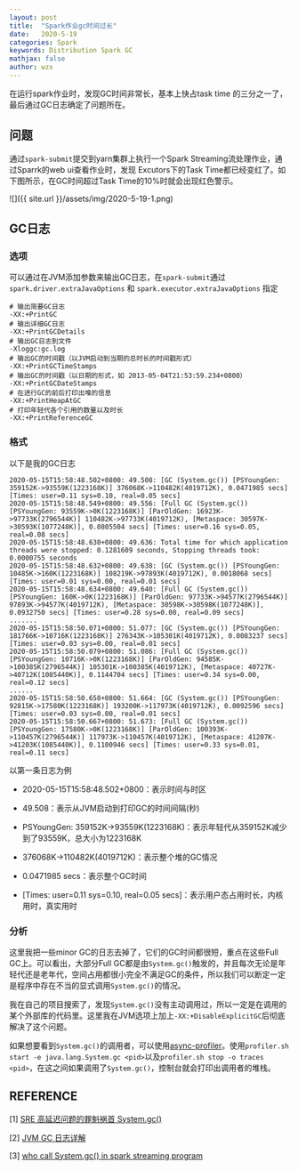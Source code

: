 ```yaml
---
layout: post
title:  "Spark作业gc时间过长"
date:   2020-5-19
categories: Spark
keywords: Distribution Spark GC
mathjax: false
author: wzx
---
```


在运行spark作业时，发现GC时间非常长，基本上快占task time 的三分之一了，最后通过GC日志确定了问题所在。



## 问题
通过`spark-submit`提交到yarn集群上执行一个Spark Streaming流处理作业，通过Sparrk的web ui查看作业时，发现 Excutors下的Task Time都已经变红了。如下图所示，在GC时间超过Task Time的10%时就会出现红色警示。

![]({{ site.url }}/assets/img/2020-5-19-1.png)

## GC日志
### 选项
可以通过在JVM添加参数来输出GC日志，在`spark-submit`通过 `spark.driver.extraJavaOptions` 和 `spark.executor.extraJavaOptions` 指定

```shell
# 输出简要GC日志
-XX:+PrintGC
# 输出详细GC日志
-XX:+PrintGCDetails
# 输出GC日志到文件
-Xloggc:gc.log
# 输出GC的时间戳（以JVM启动到当期的总时长的时间戳形式）
-XX:+PrintGCTimeStamps
# 输出GC的时间戳（以日期的形式，如 2013-05-04T21:53:59.234+0800）
-XX:+PrintGCDateStamps
# 在进行GC的前后打印出堆的信息
-XX:+PrintHeapAtGC
# 打印年轻代各个引用的数量以及时长
-XX:+PrintReferenceGC
```
### 格式
以下是我的GC日志

```shell
2020-05-15T15:58:48.502+0800: 49.508: [GC (System.gc()) [PSYoungGen: 359152K->93559K(1223168K)] 376068K->110482K(4019712K), 0.0471985 secs] [Times: user=0.11 sys=0.10, real=0.05 secs]
2020-05-15T15:58:48.549+0800: 49.556: [Full GC (System.gc()) [PSYoungGen: 93559K->0K(1223168K)] [ParOldGen: 16923K->97733K(2796544K)] 110482K->97733K(4019712K), [Metaspace: 30597K->30593K(1077248K)], 0.0805504 secs] [Times: user=0.16 sys=0.05, real=0.08 secs]
2020-05-15T15:58:48.630+0800: 49.636: Total time for which application threads were stopped: 0.1281609 seconds, Stopping threads took: 0.0000755 seconds
2020-05-15T15:58:48.632+0800: 49.638: [GC (System.gc()) [PSYoungGen: 10485K->160K(1223168K)] 108219K->97893K(4019712K), 0.0018068 secs] [Times: user=0.01 sys=0.00, real=0.01 secs]
2020-05-15T15:58:48.634+0800: 49.640: [Full GC (System.gc()) [PSYoungGen: 160K->0K(1223168K)] [ParOldGen: 97733K->94577K(2796544K)] 97893K->94577K(4019712K), [Metaspace: 30598K->30598K(1077248K)], 0.0932750 secs] [Times: user=0.28 sys=0.00, real=0.09 secs]
.......
2020-05-15T15:58:50.071+0800: 51.077: [GC (System.gc()) [PSYoungGen: 181766K->10716K(1223168K)] 276343K->105301K(4019712K), 0.0083237 secs] [Times: user=0.03 sys=0.00, real=0.01 secs]
2020-05-15T15:58:50.079+0800: 51.086: [Full GC (System.gc()) [PSYoungGen: 10716K->0K(1223168K)] [ParOldGen: 94585K->100385K(2796544K)] 105301K->100385K(4019712K), [Metaspace: 40727K->40712K(1085440K)], 0.1144704 secs] [Times: user=0.34 sys=0.00, real=0.12 secs]
......
2020-05-15T15:58:50.658+0800: 51.664: [GC (System.gc()) [PSYoungGen: 92815K->17580K(1223168K)] 193200K->117973K(4019712K), 0.0092596 secs] [Times: user=0.03 sys=0.00, real=0.01 secs]
2020-05-15T15:58:50.667+0800: 51.673: [Full GC (System.gc()) [PSYoungGen: 17580K->0K(1223168K)] [ParOldGen: 100393K->110457K(2796544K)] 117973K->110457K(4019712K), [Metaspace: 41207K->41203K(1085440K)], 0.1100946 secs] [Times: user=0.33 sys=0.01, real=0.11 secs]
```

以第一条日志为例

- 2020-05-15T15:58:48.502+0800：表示时间与时区

- 49.508：表示从JVM启动到打印GC的时间间隔(秒)

- PSYoungGen: 359152K->93559K(1223168K)：表示年轻代从359152K减少到了93559K，总大小为1223168K

- 376068K->110482K(4019712K)：表示整个堆的GC情况

- 0.0471985 secs：表示整个GC时间

- [Times: user=0.11 sys=0.10, real=0.05 secs]：表示用户态占用时长，内核用时，真实用时

### 分析

这里我把一些minor GC的日志去掉了，它们的GC时间都很短，重点在这些Full GC上。可以看出，大部分Full GC都是由`System.gc()`触发的，并且每次无论是年轻代还是老年代，空间占用都很小完全不满足GC的条件，所以我们可以断定一定是程序中存在不当的显式调用`System.gc()`的情况。

我在自己的项目搜索了，发现`System.gc()`没有主动调用过，所以一定是在调用的某个外部库的代码里。这里我在JVM选项上加上`-XX:+DisableExplicitGC`后彻底解决了这个问题。

如果想要看到`System.gc()`的调用者，可以使用[async-profiler](https://github.com/jvm-profiling-tools/async-profiler/)。使用`profiler.sh start -e java.lang.System.gc <pid>`以及`profiler.sh stop -o traces <pid>`，在这之间如果调用了`System.gc()`，控制台就会打印出调用者的堆栈。

## REFERENCE

[1] [SRE 高延迟问题的罪魁祸首 System.gc()](https://www.infoq.cn/article/lXTRgYb9ecVBu*72fT7O)

[2] [JVM GC 日志详解](https://juejin.im/post/5c80b0f451882532cd57b541)

[3] [who call System.gc() in spark streaming program](https://stackoverflow.com/questions/61849214/how-can-i-know-who-call-system-gc-in-spark-streaming-program)

